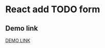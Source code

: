 # React add TODO form

## Demo link

[DEMO LINK](https://zelenskiys.github.io/react_add-todo-form/)
